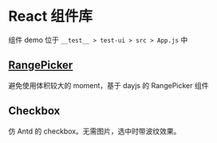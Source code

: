 # React 组件库

组件 demo 位于 `__test__ > test-ui > src > App.js` 中

## [RangePicker](https://github.com/EmilyQiRabbit/ComponentsDesign/blob/master/%40react-mini-ui/src/components/RangePicker.tsx)

避免使用体积较大的 moment，基于 dayjs 的 RangePicker 组件

## Checkbox

仿 Antd 的 checkbox。无需图片，选中时带波纹效果。
